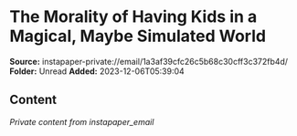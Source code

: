 # The Morality of Having Kids in a Magical, Maybe Simulated World

**Source:** instapaper-private://email/1a3af39cfc26c5b68c30cff3c372fb4d/
**Folder:** Unread
**Added:** 2023-12-06T05:39:04




## Content
*Private content from instapaper_email*
